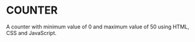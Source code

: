# COUNTER
A counter with minimum value of 0 and maximum value of 50 using HTML,  CSS and JavaScript.
